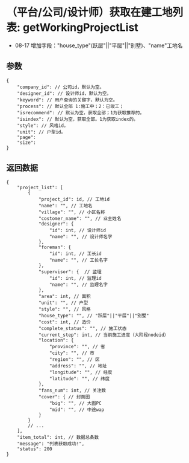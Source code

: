 # （平台/公司/设计师）获取在建工地列表: getWorkingProjectList

- 08-17 增加字段："house_type"(跃层"||"平层"||"别墅)、"name"工地名

## 参数

    {
        "company_id": // 公司id，默认为空。
        "designer_id": // 设计师id，默认为空。
        "keyword": // 用户查询的关键字，默认为空。
        "process": // 默认全部 1:施工中；2：已竣工；
        "isrecommend": // 默认为空，获取全部；1为获取推荐的。
        "isindex": // 默认为空，获取全部。1为获取index的。
        "style": // 风格id。
        "unit": // 户型id。
        "page":
        "size":
    }

## 返回数据

    {
        "project_list": [
            {
                "project_id": id, // 工地id
                "name": "", // 工地名
                "village": "", // 小区名称
                "costomer_name": "", // 业主姓名
                "designer": {
                    "id": int, // 设计师id
                    "name": "", // 设计师名字
                },
                "foreman": {
                    "id": int, // 工长id
                    "name": "", // 工长名字
                },
                "supervisor": {  // 监理
                    "id": int, // 监理id
                    "name": "", // 监理名字
                },
                "area": int, // 面积
                "unit": "", // 户型
                "style": "", // 风格
                "house_type": "", // "跃层"||"平层"||"别墅"
                "cost": int, // 造价
                "complete_status": "", // 施工状态
                "current_step": int, // 当前施工进度（大阶段nodeid）
                "location": {
                    "province": "", // 省
                    "city": "", // 市
                    "region": "", // 区
                    "address": "", // 地址
                    "longitude": "", // 经度
                    "latitude": "", // 纬度
                },
                "fans_num": int, // 关注数
                "cover": { // 封面图
                    "big": "", // 大图PC
                    "mid": "", // 中途wap
                }
            }
            // ...
        ],
        "item_total": int, // 数据总条数
        "message": "列表获取成功!",
        "status": 200
    }

